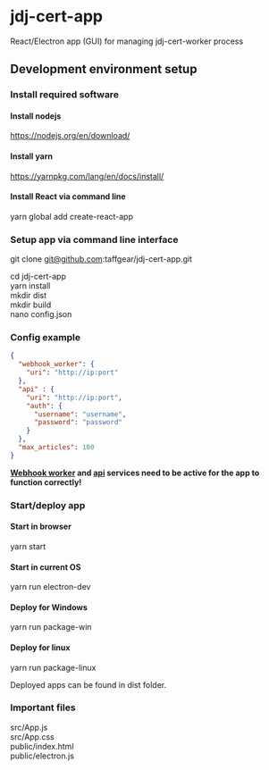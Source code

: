 # jdj-cert-app
React/Electron app (GUI) for managing jdj-cert-worker process

## Development environment setup

### Install required software

#### Install nodejs
https://nodejs.org/en/download/

#### Install yarn
https://yarnpkg.com/lang/en/docs/install/

#### Install React via command line
yarn global add create-react-app

### Setup app via command line interface

git clone git@github.com:taffgear/jdj-cert-app.git

cd jdj-cert-app  
yarn install  
mkdir dist  
mkdir build  
nano config.json  

### Config example

```json
{
  "webhook_worker": {
    "uri": "http://ip:port"
  },
  "api" : {
    "uri": "http://ip:port",
    "auth": {
      "username": "username",
      "password": "password"
    }
  },
  "max_articles": 100
}
```

**[Webhook worker](https://github.com/taffgear/jdj-cert-worker) and [api](https://github.com/taffgear/jdj-cert-api) services need to be active for the app to function correctly!**

### Start/deploy app

#### Start in browser
yarn start

#### Start in current OS
yarn run electron-dev

#### Deploy for Windows
yarn run package-win

#### Deploy for linux
yarn run package-linux

Deployed apps can be found in dist folder.

### Important files

src/App.js  
src/App.css  
public/index.html  
public/electron.js  

